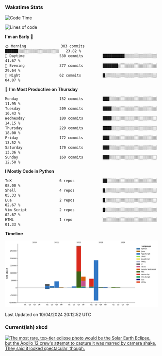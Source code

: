 ### Wakatime Stats
<!--START_SECTION:waka-->
![Code Time](http://img.shields.io/badge/Code%20Time-2%2C469%20hrs%2031%20mins-blue)

![Lines of code](https://img.shields.io/badge/From%20Hello%20World%20I%27ve%20Written-707.7%20thousand%20lines%20of%20code-blue)

**I'm an Early 🐤** 

```text
🌞 Morning                303 commits         ██████░░░░░░░░░░░░░░░░░░░   23.82 % 
🌆 Daytime                530 commits         ██████████░░░░░░░░░░░░░░░   41.67 % 
🌃 Evening                377 commits         ███████░░░░░░░░░░░░░░░░░░   29.64 % 
🌙 Night                  62 commits          █░░░░░░░░░░░░░░░░░░░░░░░░   04.87 % 
```
📅 **I'm Most Productive on Thursday** 

```text
Monday                   152 commits         ███░░░░░░░░░░░░░░░░░░░░░░   11.95 % 
Tuesday                  209 commits         ████░░░░░░░░░░░░░░░░░░░░░   16.43 % 
Wednesday                180 commits         ████░░░░░░░░░░░░░░░░░░░░░   14.15 % 
Thursday                 229 commits         ████░░░░░░░░░░░░░░░░░░░░░   18.00 % 
Friday                   172 commits         ███░░░░░░░░░░░░░░░░░░░░░░   13.52 % 
Saturday                 170 commits         ███░░░░░░░░░░░░░░░░░░░░░░   13.36 % 
Sunday                   160 commits         ███░░░░░░░░░░░░░░░░░░░░░░   12.58 % 
```


**I Mostly Code in Python** 

```text
TeX                      6 repos             ██░░░░░░░░░░░░░░░░░░░░░░░   08.00 % 
Shell                    4 repos             █░░░░░░░░░░░░░░░░░░░░░░░░   05.33 % 
Lua                      2 repos             █░░░░░░░░░░░░░░░░░░░░░░░░   02.67 % 
Vim Script               2 repos             █░░░░░░░░░░░░░░░░░░░░░░░░   02.67 % 
HTML                     1 repo              ░░░░░░░░░░░░░░░░░░░░░░░░░   01.33 % 
```



**Timeline**

![Lines of Code chart](https://raw.githubusercontent.com/joshuajeschek/joshuajeschek/main/assets/bar_graph.png)


 Last Updated on 10/04/2024 20:12:52 UTC
<!--END_SECTION:waka-->

### Current(ish) xkcd
<a id="xkcd-a" title="The most rare, top-tier eclipse photo would be the Solar Earth Eclipse, but the Apollo 12 crew's attempt to capture it was marred by camera shake. They said it looked spectacular, though." href="https://www.xkcd.com" target="_blank">
        <img align="center" id="xkcd-img" src="https://imgs.xkcd.com/comics/types_of_eclipse_photo.png" alt="The most rare, top-tier eclipse photo would be the Solar Earth Eclipse, but the Apollo 12 crew's attempt to capture it was marred by camera shake. They said it looked spectacular, though." height=300 />
</a>
